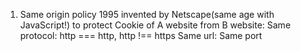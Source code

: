 1. Same origin policy
1995 invented by Netscape(same age with JavaScript!) to protect Cookie of A website from B website:
 Same protocol: http === http, http !== https
 Same url: 
 Same port
